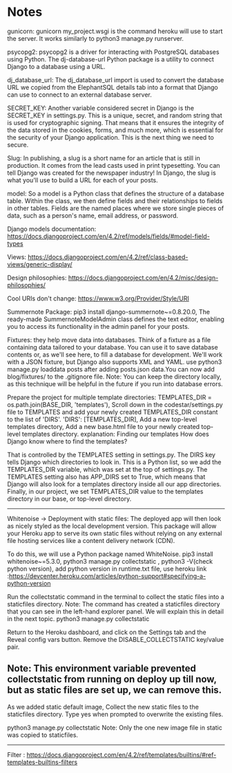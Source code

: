 # Notes
gunicorn: gunicorn my_project.wsgi is the command heroku will use to start the server. It works similarly to python3 manage.py runserver.

psycopg2: psycopg2 is a driver for interacting with PostgreSQL databases using Python. The dj-database-url Python package is a utility to connect Django to a database using a URL.

dj_database_url: The dj_database_url import is used to convert the database URL we copied from the ElephantSQL details tab into a format that Django can use to connect to an external database server.

SECRET_KEY: Another variable considered secret in Django is the SECRET_KEY in settings.py. This is a unique, secret, and random string that is used for cryptographic signing. That means that it ensures the integrity of the data stored in the cookies, forms, and much more, which is essential for the security of your Django application. This is the next thing we need to secure.

Slug: In publishing, a slug is a short name for an article that is still in production. It comes from the lead casts used in print typesetting. You can tell Django was created for the newspaper industry! In Django, the slug is what you'll use to build a URL for each of your posts.

model: So a model is a Python class that defines the structure of a database table. Within the class, we then define fields and their relationships
to fields in other tables.
Fields are the named places where we store single pieces of data, such as a person's
name, email address, or password.

 Django models documentation: https://docs.djangoproject.com/en/4.2/ref/models/fields/#model-field-types

 Views: https://docs.djangoproject.com/en/4.2/ref/class-based-views/generic-display/


 Design philosophies: https://docs.djangoproject.com/en/4.2/misc/design-philosophies/

 Cool URIs don't change: https://www.w3.org/Provider/Style/URI

Summernote Package: pip3 install django-summernote~=0.8.20.0, The ready-made SummernoteModelAdmin class defines the text editor, enabling you to access its functionality in the admin panel for your posts.

Fixtures: they help move data into databases. Think of a fixture as a file containing data tailored to your database. You can use it to save database contents or, as we'll see here, to fill a database for development. We'll work with a JSON fixture, but Django also supports XML and YAML. use python3 manage.py loaddata posts after adding posts.json data.You can now add blog/fixtures/ to the .gitignore file.
Note: You can keep the directory locally, as this technique will be helpful in the future if you run into database errors.


Prepare the project for multiple template directories: TEMPLATES_DIR = os.path.join(BASE_DIR, 'templates'), Scroll down in the codestar/settings.py file to TEMPLATES and add your newly created TEMPLATES_DIR constant to the list of 'DIRS'.
'DIRS': [TEMPLATES_DIR], Add a new top-level templates directory, Add a new base.html file to your newly created top-level templates directory.
explanation:
Finding our templates
How does Django know where to find the templates?

That is controlled by the TEMPLATES setting in settings.py.
The DIRS key tells Django which directories to look in. This is a Python list, so we add the TEMPLATES_DIR variable, which was set at the top of settings.py.
The TEMPLATES setting also has APP_DIRS set to True, which means that Django will also look for a templates directory inside all our app directories.
Finally, in our project, we set TEMPLATES_DIR value to the templates directory in our base, or top-level directory.

--------
Whitenoise -> Deployment with static files: The deployed app will then look as nicely styled as the local development version. This package will allow your Heroku app to serve its own static files without relying on any external file hosting services like a content delivery network (CDN).

To do this, we will use a Python package named WhiteNoise. pip3 install whitenoise~=5.3.0, python3 manage.py collectstatic , python3 -V(check python version), add python version in runtime.txt file, use heroku link :https://devcenter.heroku.com/articles/python-support#specifying-a-python-version

Run the collectstatic command in the terminal to collect the static files into a staticfiles directory.
Note: The command has created a staticfiles directory that you can see in the left-hand explorer panel. We will explain this in detail in the next topic.
python3 manage.py collectstatic

Return to the Heroku dashboard, and click on the Settings tab and the Reveal config vars button. Remove the DISABLE_COLLECTSTATIC key/value pair.

Note: This environment variable prevented collectstatic from running on deploy up till now, but as static files are set up, we can remove this.
--------

As we added static default image, Collect the new static files to the staticfiles directory. Type yes when prompted to overwrite the existing files.

python3 manage.py collectstatic
Note: Only the one new image file in static was copied to staticfiles.

-------------
Filter : https://docs.djangoproject.com/en/4.2/ref/templates/builtins/#ref-templates-builtins-filters

